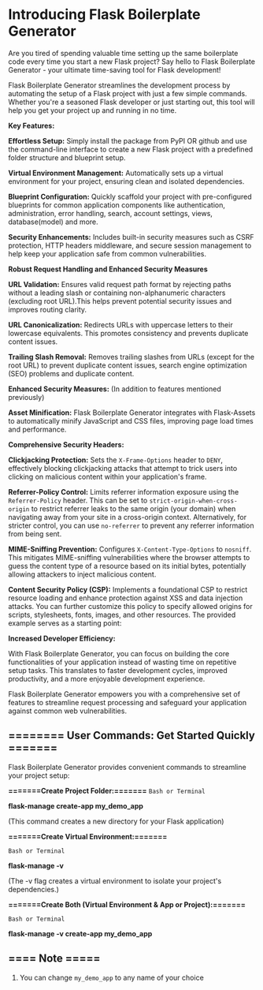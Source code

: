 # Introducing Flask Boilerplate Generator

Are you tired of spending valuable time setting up the same boilerplate code every time you start a new Flask project? Say hello to Flask Boilerplate Generator - your ultimate time-saving tool for Flask development!

Flask Boilerplate Generator streamlines the development process by automating the setup of a Flask project with just a few simple commands. Whether you're a seasoned Flask developer or just starting out, this tool will help you get your project up and running in no time.


**Key Features:**

**Effortless Setup:** Simply install the package from PyPI OR github and use the command-line interface to create a new Flask project with a predefined folder structure and blueprint setup.

**Virtual Environment Management:** Automatically sets up a virtual environment for your project, ensuring clean and isolated dependencies.

**Blueprint Configuration:** Quickly scaffold your project with pre-configured blueprints for common application components like authentication, administration, error handling, search, account settings, views, database(model) and more.

**Security Enhancements:** Includes built-in security measures such as CSRF protection, HTTP headers middleware, and secure session management to help keep your application safe from common vulnerabilities.


**Robust Request Handling and Enhanced Security Measures**

**URL Validation:** Ensures valid request path format by rejecting paths without a leading slash or containing non-alphanumeric characters (excluding root URL).This helps prevent potential security issues and improves routing clarity.

**URL Canonicalization:** Redirects URLs with uppercase letters to their lowercase equivalents. This promotes consistency and prevents duplicate content issues.
  
**Trailing Slash Removal:** Removes trailing slashes from URLs (except for the root URL) to prevent duplicate content issues, search engine optimization (SEO) problems and duplicate content.

**Enhanced Security Measures:** (In addition to features mentioned previously)

**Asset Minification:** Flask Boilerplate Generator integrates with Flask-Assets to automatically minify JavaScript and CSS files, improving page load times and performance.


**Comprehensive Security Headers:**

**Clickjacking Protection:** Sets the `X-Frame-Options` header to `DENY`, effectively blocking clickjacking attacks that attempt to trick users into clicking on malicious content within your application's frame.
  
**Referrer-Policy Control:** Limits referrer information exposure using the `Referrer-Policy` header. This can be set to `strict-origin-when-cross-origin` to restrict referrer leaks to the same origin (your domain) when navigating away from your site in a cross-origin context. Alternatively, for stricter control, you can use `no-referrer` to prevent any referrer information from being sent.
  
**MIME-Sniffing Prevention:** Configures `X-Content-Type-Options` to `nosniff`. This mitigates MIME-sniffing vulnerabilities where the browser attempts to guess the content type of a resource based on its initial bytes, potentially allowing attackers to inject malicious content.

**Content Security Policy (CSP):** Implements a foundational CSP to restrict resource loading and enhance protection against XSS and data injection attacks. You can further customize this policy to specify allowed origins for scripts, stylesheets, fonts, images, and other resources. The provided example serves as a starting point:


**Increased Developer Efficiency:**

With Flask Boilerplate Generator, you can focus on building the core functionalities of your application instead of wasting time on repetitive setup tasks. This translates to faster development cycles, improved productivity, and a more enjoyable development experience.

Flask Boilerplate Generator empowers you with a comprehensive set of features to streamline request processing and safeguard your application against common web vulnerabilities.


## ======== User Commands: Get Started Quickly =======

Flask Boilerplate Generator provides convenient commands to streamline your project setup:

**=======Create Project Folder:=======**
`Bash or Terminal`

**flask-manage create-app my_demo_app** 

(This command creates a new directory for your Flask application)

**=======Create Virtual Environment:=======**

`Bash or Terminal`

**flask-manage -v**

(The -v flag creates a virtual environment to isolate your project's dependencies.)

**=======Create Both (Virtual Environment & App or Project):=======**

`Bash or Terminal`

**flask-manage -v create-app my_demo_app**

## ==== Note =====
1. You can change `my_demo_app` to any name of your choice